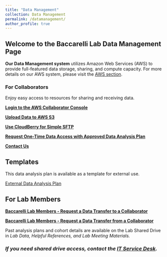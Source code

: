```yaml
---
title: "Data Management"
collection: Data Management
permalink: /datamanagement/
author_profile: true
---
```


## Welcome to the Baccarelli Lab Data Management Page ##

**Our Data Management system** utilizes Amazon Web Services (AWS) to provide full-featured data storage, sharing, and compute capacity. For more details on our AWS system, please visit the [AWS section](https://baccarellilab.github.io/aws/).

### For Collaborators

Enjoy easy access to resources for sharing and receiving data.

**[Login to the AWS Collaborator Console](https://baccarellilab.signin.aws.amazon.com/console)**

**[Upload Data to AWS S3](https://s3.amazonaws.com/baccarellilabgithubio/AWS_Tutorials/AWS+Access+for+Collaborators+IAM+Guide.pdf)**

**[Use CloudBerry for Simple SFTP](https://s3.amazonaws.com/baccarellilabgithubio/AWS_Tutorials/CloudBerry+for+Collaborators.pdf)** 

**[Request One-Time Data Access with Approved Data Analysis Plan](https://baccarellilab.wufoo.com/forms/z1y9qxm607emvih/)**

**[Contact Us](mailto:jmk2273@cumc.columbia.edu)** 


## Templates 

This data analysis plan is available as a template for external use.

[External Data Analysis Plan](https://baccarellilabgithubio.s3.amazonaws.com/Research+Resources/TEMPLATE+Analysis+Plans_External.pdf)

## For Lab Members

**[Baccarelli Lab Members - Request a Data Transfer to a Collaborator](https://baccarellilab.wufoo.com/forms/qf541g70vfv5w9/)**

**[Baccarelli Lab Members - Request a Data Transfer from a Collaborator](https://baccarellilab.wufoo.com/forms/rf0ggjn1dzcay6/)**

Past analysis plans and cohort details are available on the Lab Shared Drive in <i>Lab Data<i/>, <i>Helpful References<i/>, and <i>Lab Meeting Materials<i/>. 
  
### If you need shared drive access, contact the [IT Service Desk](mailto:cumcprod@service-now.com).
